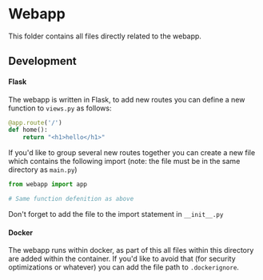 # Webapp
This folder contains all files directly related to the webapp.

## Development
#### Flask
The webapp is written in Flask, to add new routes you can define a new function
to `views.py` as follows:
```python
@app.route('/')
def home():
    return "<h1>hello</h1>"
```

If you'd like to group several new routes together you can create a new file
which contains the following import (note: the file must be in the same directory
as `main.py`)
```python
from webapp import app

# Same function defenition as above
```

Don't forget to add the file to the import statement in `__init__.py`

#### Docker
The webapp runs within docker, as part of this all files within this directory
are added within the container. If you'd like to avoid that (for security
optimizations or whatever) you can add the file path to `.dockerignore`.